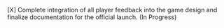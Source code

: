 [X] Complete integration of all player feedback into the game design and finalize documentation for the official launch. (In Progress)